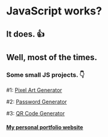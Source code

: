 # JavaScript works?

## It does. :thumbsup:

## Well, most of the times.

### Some small JS projects. :point_down:

#1: <a href="https://p4rt33k.github.io/JavaScriptWorksWonders/PixelArtGenerator/" target="_blank">Pixel Art Generator</a>

#2: <a href="https://p4rt33k.github.io/JavaScriptWorksWonders/PasswordGenerator/" target="_blank">Password Generator</a>

#3: <a href="https://p4rt33k.github.io/JavaScriptWorksWonders/QRCodeGenerator/" target="_blank">QR Code Generator</a>

#### <a href="https://parteek-portfolio.netlify.app/homepage" target="_blank">My personal portfolio website</a>
